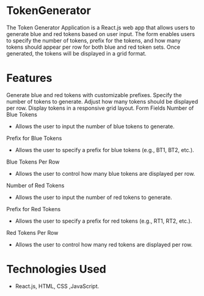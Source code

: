 # TokenGenerator

The Token Generator Application is a React.js web app that allows users to generate blue and red tokens based on user input. The form enables users to specify the number of tokens, prefix for the tokens, and how many tokens should appear per row for both blue and red token sets. Once generated, the tokens will be displayed in a grid format.

# Features

Generate blue and red tokens with customizable prefixes.
Specify the number of tokens to generate.
Adjust how many tokens should be displayed per row.
Display tokens in a responsive grid layout.
Form Fields
Number of Blue Tokens

- Allows the user to input the number of blue tokens to generate.

Prefix for Blue Tokens

- Allows the user to specify a prefix for blue tokens (e.g., BT1, BT2, etc.).

Blue Tokens Per Row

- Allows the user to control how many blue tokens are displayed per row.

Number of Red Tokens

- Allows the user to input the number of red tokens to generate.

Prefix for Red Tokens

- Allows the user to specify a prefix for red tokens (e.g., RT1, RT2, etc.).

Red Tokens Per Row

- Allows the user to control how many red tokens are displayed per row.

# Technologies Used

- React.js, HTML, CSS ,JavaScript.

